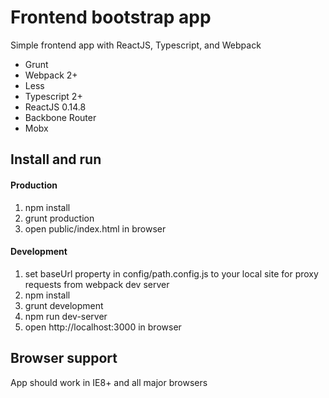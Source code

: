 # Frontend bootstrap app

Simple frontend app with ReactJS, Typescript, and Webpack

- Grunt
- Webpack 2+
- Less
- Typescript 2+
- ReactJS 0.14.8
- Backbone Router
- Mobx

## Install and run

#### Production

1. npm install
1. grunt production
1. open public/index.html in browser

#### Development

1. set baseUrl property in config/path.config.js to your local site for proxy requests from webpack dev server
1. npm install
1. grunt development
1. npm run dev-server
1. open http://localhost:3000 in browser


## Browser support

App should work in IE8+ and all major browsers



